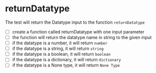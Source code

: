 # returnDatatype

The test will return the Datatype input to the function `returnDatatype`
- [ ] create a function called returnDatatype with one input parameter
- [ ] the function will return the datatype name in string to the given input
- [ ] if the datatype is a number, it will return `number`
- [ ] if the datatype is a string, it will return `string`
- [ ] if the datatype is a boolean, it will return `boolean`
- [ ] if the datatype is a dictionary, it will return `dictionary`
- [ ] if the datatype is a None type, it will return `None Type`